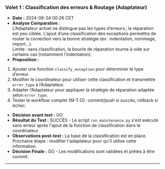 ### Volet 1 : Classification des erreurs & Routage (Adaptateur)
* **Date :** 2024-06-24 00:26 CET
* **Analyse Comparative :**  
L’Adaptateur actuel ne distingue pas les types d’erreurs ; la réparation est peu ciblée. L’ajout d’une classification des exceptions permettra de router la correction vers la bonne stratégie (ex : indentation, nommage, import…).  
Limite : sans classification, la boucle de réparation tourne à vide sur certains cas (notamment l’indentation).
* **Proposition :**  
1. Ajouter une fonction `classify_exception` pour déterminer le type d’erreur.  
2. Modifier le coordinateur pour utiliser cette classification et transmettre `error_type` à l’Adaptateur.  
3. Adapter l’Adaptateur pour appliquer la stratégie de réparation adaptée selon `error_type`.  
4. Tester le workflow complet (M-T-D) : commit/push si succès, rollback si échec.
* **Décision avant test :** GO
* **Résultat du Test :** SUCCÈS - Le script `run_maintenance.py` s'est exécuté sans erreur après l'ajout de la fonction de classification dans le coordinateur.
* **Observations post-test :** La base de la classification est en place. Prochaine étape : modifier l'adaptateur pour qu'il utilise cette information.
* **Décision Finale :** GO - Les modifications sont validées et prêtes à être commit.
--- 
